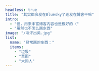 ```yaml
---
headless: true
title: "其实都会发在Bluesky了还发在博客干嘛"
intro: 
  - "但，用来丰富博客内容也是极好的（"
  - "虽然也不怎么画东西"
image: "/冷汗出矣.jpg"
list:
  name: "经常画的东西："
  items: 
    - "垃圾"
    - "草图"
    - "大同人"
---
```

